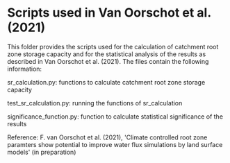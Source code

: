 # Scripts used in Van Oorschot et al. (2021) 
This folder provides the scripts used for the calculation of catchment root zone storage capacity and for the statistical analysis of the results as described in Van Oorschot et al. (2021). The files contain the following information:

sr_calculation.py: functions to calculate catchment root zone storage capacity

test_sr_calculation.py: running the functions of sr_calculation

significance_function.py: function to calculate statistical significance of the results

Reference: F. van Oorschot et al. (2021), 'Climate controlled root zone paramters show potential to improve water flux simulations by land surface models' (in preparation)
